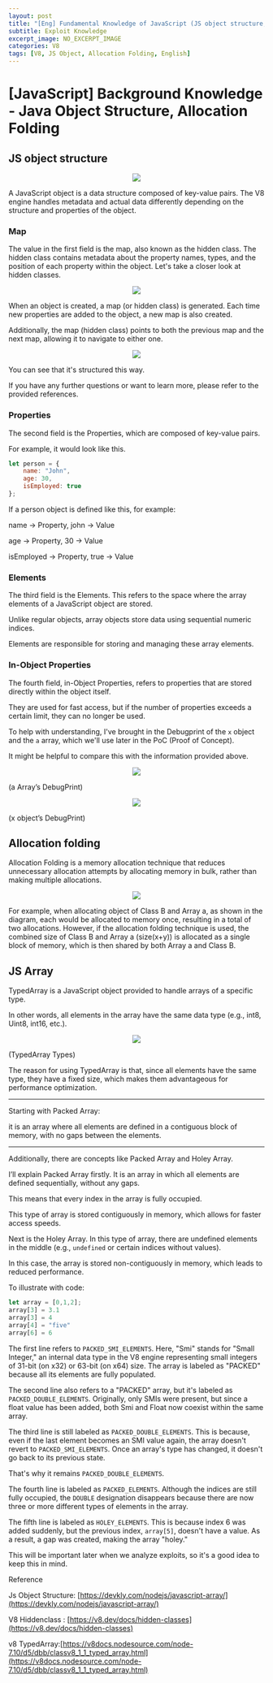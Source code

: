 ```yaml
---
layout: post
title: "[Eng] Fundamental Knowledge of JavaScript (JS object structure, Allocation folding, TypedArray)"
subtitle: Exploit Knowledge
excerpt_image: NO_EXCERPT_IMAGE
categories: V8
tags: [V8, JS Object, Allocation Folding, English]
---
```


# [JavaScript] Background Knowledge - Java Object Structure, Allocation Folding




## JS object structure

<center> <img src="https://github.com/user-attachments/assets/cb1bd7c2-38f4-47e3-aef5-6e5b736272ef" /> </center>

A JavaScript object is a data structure composed of key-value pairs. The V8 engine handles metadata and actual data differently depending on the structure and properties of the object.

### Map

The value in the first field is the map, also known as the hidden class. The hidden class contains metadata about the property names, types, and the position of each property within the object.
Let's take a closer look at hidden classes.

<center> <img src="https://github.com/user-attachments/assets/8b9b8fc2-6988-496a-b504-39417d8419a6" /> </center>


When an object is created, a map (or hidden class) is generated. Each time new properties are added to the object, a new map is also created.

Additionally, the map (hidden class) points to both the previous map and the next map, allowing it to navigate to either one.

<center> <img src="https://github.com/user-attachments/assets/82974c1a-e29d-473a-a78c-83e18962f9c2" /> </center>


You can see that it's structured this way.

If you have any further questions or want to learn more, please refer to the provided references.

### Properties

The second field is the Properties, which are composed of key-value pairs.

For example, it would look like this.


```jsx
let person = {
    name: "John",
    age: 30,
    isEmployed: true
};

```

If a person object is defined like this, for example:

name → Property, john → Value

age → Property, 30 → Value

isEmployed → Property, true → Value

### Elements

The third field is the Elements. This refers to the space where the array elements of a JavaScript object are stored.

Unlike regular objects, array objects store data using sequential numeric indices.

Elements are responsible for storing and managing these array elements.

### In-Object Properties

The fourth field, in-Object Properties, refers to properties that are stored directly within the object itself.

They are used for fast access, but if the number of properties exceeds a certain limit, they can no longer be used.

To help with understanding, I've brought in the Debugprint of the `x` object and the `a` array, which we'll use later in the PoC (Proof of Concept).

It might be helpful to compare this with the information provided above.

<center> <img src="https://github.com/user-attachments/assets/a4bec213-f773-4842-8e89-f9222bf67d20" /> </center>

(a Array’s DebugPrint)

<center> <img src="https://github.com/user-attachments/assets/7679ef28-4c9d-44bb-bb64-d9fac04a37bc" /> </center>

(x object’s DebugPrint)

## Allocation folding

Allocation Folding is a memory allocation technique that reduces unnecessary allocation attempts by allocating memory in bulk, rather than making multiple allocations.

<center> <img src="https://github.com/user-attachments/assets/bb16d73f-8ffd-4b9d-a259-f4f3d9518615" /> </center>


For example, when allocating object of Class B and Array a, as shown in the diagram, each would be allocated to memory once, resulting in a total of two allocations. However, if the allocation folding technique is used, the combined size of Class B and Array a (size(x+y)) is allocated as a single block of memory, which is then shared by both Array a and Class B.
 

## JS Array

TypedArray is a JavaScript object provided to handle arrays of a specific type.

In other words, all elements in the array have the same data type (e.g., int8, Uint8, int16, etc.).

<center> <img src="https://github.com/user-attachments/assets/ce184978-674a-4dce-afb6-a0bc99215d8f" /> </center>

(TypedArray Types)

The reason for using TypedArray is that, since all elements have the same type, they have a fixed size, which makes them advantageous for performance optimization.

---

Starting with Packed Array: 

it is an array where all elements are defined in a contiguous block of memory, with no gaps between the elements. 

---

Additionally, there are concepts like Packed Array and Holey Array. 

I’ll explain Packed Array firstly. It is an array in which all elements are defined sequentially, without any gaps.

This means that every index in the array is fully occupied.

This type of array is stored contiguously in memory, which allows for faster access speeds.

Next is the Holey Array. In this type of array, there are undefined elements in the middle (e.g., `undefined` or certain indices without values).

In this case, the array is stored non-contiguously in memory, which leads to reduced performance.

To illustrate with code:

```jsx
let array = [0,1,2]; 
array[3] = 3.1
array[3] = 4
array[4] = "five"
array[6] = 6
```

The first line refers to `PACKED_SMI_ELEMENTS`. Here, "Smi" stands for "Small Integer," an internal data type in the V8 engine representing small integers of 31-bit (on x32) or 63-bit (on x64) size. The array is labeled as "PACKED" because all its elements are fully populated.

The second line also refers to a "PACKED" array, but it's labeled as `PACKED_DOUBLE_ELEMENTS`. Originally, only SMIs were present, but since a float value has been added, both Smi and Float now coexist within the same array.

The third line is still labeled as `PACKED_DOUBLE_ELEMENTS`. This is because, even if the last element becomes an SMI value again, the array doesn't revert to `PACKED_SMI_ELEMENTS`. Once an array's type has changed, it doesn't go back to its previous state.

 
That's why it remains `PACKED_DOUBLE_ELEMENTS`.

The fourth line is labeled as `PACKED_ELEMENTS`. Although the indices are still fully occupied, the `DOUBLE` designation disappears because there are now three or more different types of elements in the array.

The fifth line is labeled as `HOLEY_ELEMENTS`. This is because index 6 was added suddenly, but the previous index, `array[5]`, doesn't have a value. As a result, a gap was created, making the array "holey."

This will be important later when we analyze exploits, so it's a good idea to keep this in mind.

Reference 

Js Object Structure: [https://devkly.com/nodejs/javascript-array/](https://devkly.com/nodejs/javascript-array/)

V8 Hiddenclass : [https://v8.dev/docs/hidden-classes](https://v8.dev/docs/hidden-classes)

v8 TypedArray:[https://v8docs.nodesource.com/node-7.10/d5/dbb/classv8_1_1_typed_array.html](https://v8docs.nodesource.com/node-7.10/d5/dbb/classv8_1_1_typed_array.html)
